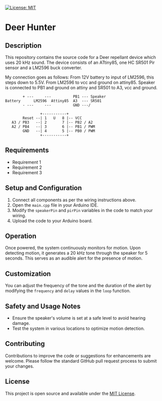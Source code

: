 [![License: MIT](https://img.shields.io/badge/License-MIT-yellow.svg)](https://opensource.org/licenses/MIT)

# Deer Hunter

## Description
This repository contains the source code for a Deer repellant device which uses 20 kHz sound.
The device consists of an ATtiny85, one HC SR501 Pir sensor and a LM2596 buck converter.

My connection goes as follows:
From 12V battery to input of LM2596, this steps down to 5.5V.
From LM2596 to vcc and ground on attiny85. Speaker is connected to PB1 and ground on attiny and SR501 to A3, vcc and ground.

```
        + ---     ---          PB1 --- Speaker
Battery      LM2596  Attiny85  A3  --- SR501
        - ---     ---          GND ---/
```
```
                +-----------+
        Reset --| 1   U   8 |-- VCC
   A3 / PB3   --| 2       7 |-- PB2 / A2
   A2 / PB4   --| 3       6 |-- PB1 / PWM
        GND   --| 4       5 |-- PB0 / PWM
                +-----------+
```

## Requirements
- Requirement 1
- Requirement 2
- Requirement 3

## Setup and Configuration

1. Connect all components as per the wiring instructions above.
2. Open the `main.cpp` file in your Arduino IDE.
3. Modify the `speakerPin` and `pirPin` variables in the code to match your wiring.
4. Upload the code to your Arduino board.

## Operation

Once powered, the system continuously monitors for motion. Upon detecting motion, it generates a 20 kHz tone through the speaker for 5 seconds. This serves as an audible alert for the presence of motion.

## Customization

You can adjust the frequency of the tone and the duration of the alert by modifying the `frequency` and `delay` values in the `loop` function.

## Safety and Usage Notes

- Ensure the speaker's volume is set at a safe level to avoid hearing damage.
- Test the system in various locations to optimize motion detection.

## Contributing
Contributions to improve the code or suggestions for enhancements are welcome. Please follow the standard GitHub pull request process to submit your changes.

## License
This project is open source and available under the [MIT License](LICENSE.md).
